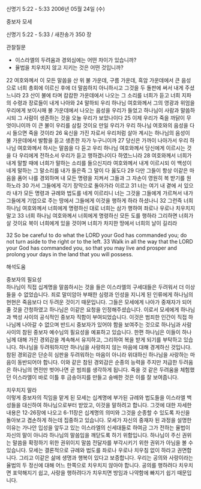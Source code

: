 신명기 5:22 - 5:33 
2006년 05월 24일 (수)

중보자 모세



신명기 5:22 - 5:33 / 새찬송가 350 장


관찰질문
- 이스라엘의 두려움과 경외심에는 어떤 차이가 있습니까?
- 율법을 치우치지 않고 지키는 것은 어떤 것입니까?

22 여호와께서 이 모든 말씀을 산 위 불 가운데, 구름 가운데, 흑암 가운데에서 큰 음성으로 너희 총회에 이르신 후에 더 말씀하지 아니하시고 그것을 두 돌판에 써서 내게 주셨느니라 23 산이 불에 타며 캄캄한 가운데에서 나오는 그 소리를 너희가 듣고 너희 지파의 수령과 장로들이 내게 나아와 24 말하되 우리 하나님 여호와께서 그의 영광과 위엄을 우리에게 보이시매 불 가운데에서 나오는 음성을 우리가 들었고 하나님이 사람과 말씀하시되 그 사람이 생존하는 것을 오늘 우리가 보았나이다 25 이제 우리가 죽을 까닭이 무엇이니이까 이 큰 불이 우리를 삼킬 것이요 만일 우리가 우리 하나님 여호와의 음성을 다시 들으면 죽을 것이라 26 육신을 가진 자로서 우리처럼 살아 계시는 하나님의 음성이 불 가운데에서 발함을 듣고 생존한 자가 누구니이까 27 당신은 가까이 나아가서 우리 하나님 여호와께서 하시는 말씀을 다 듣고 우리 하나님 여호와께서 당신에게 이르시는 것을 다 우리에게 전하소서 우리가 듣고 행하겠나이다 하였느니라 28 여호와께서 너희가 내게 말할 때에 너희가 말하는 소리를 들으신지라 여호와께서 내게 이르시되 이 백성이 네게 말하는 그 말소리를 내가 들은즉 그 말이 다 옳도다 29 다만 그들이 항상 이같은 마음을 품어 나를 경외하며 내 모든 명령을 지켜서 그들과 그 자손이 영원히 복 받기를 원하노라 30 가서 그들에게 각기 장막으로 돌아가라 이르고 31 너는 여기 내 곁에 서 있으라 내가 모든 명령과 규례와 법도를 네게 이르리니 너는 그것을 그들에게 가르쳐서 내가 그들에게 기업으로 주는 땅에서 그들에게 이것을 행하게 하라 하셨나니 32 그런즉 너희 하나님 여호와께서 너희에게 명령하신 대로 너희는 삼가 행하여 좌로나 우로나 치우치지 말고 33 너희 하나님 여호와께서 너희에게 명령하신 모든 도를 행하라 그리하면 너희가 살 것이요 복이 너희에게 있을 것이며 너희가 차지한 땅에서 너희의 날이 길리라 

32  So be careful to do what the LORD your God has commanded you; do not turn aside to the right or to the left. 33  Walk in all the way that the LORD your God has commanded you, so that you may live and prosper and prolong your days in the land that you will possess.

해석도움





중보자의 필요성  
하나님이 직접 십계명을 말씀하시는 것을 들은 이스라엘의 구세대들은 두려워서 더 이상 들을 수 없었습니다. 죄로 말미암아 부패한 심령과 인성을 지니게 된 인류에게 하나님의 현현은 죽음보다 더 두려운 것이기 때문입니다. 그들은 모세에게 나아가 중재자가 되어줄 것을 간청하였고 하나님은 이같은 요청을 인정해주셨습니다. 이로서 모세에게 하나님과 백성 사이의 공식적인 중보자 직함이 부여되었습니다. 이것은 범죄한 인간이 직접 하나님께 나아갈 수 없으며 반드시 중보자가 있어야 함을 보여주는 것으로 하나님과 사람 사이의 참된 중보자 예수님의 필요성을 예표하고 있습니다. 한편 하나님은 이들이 하나님께 대해 가진 경외감을 계속해서 유지하고, 그리하여 복을 받게 되기를 부탁하고 있습니다. 하나님을 두려워하지만 하나님을 사랑하지 않는 마음에 대해 경계하신 것입니다. 참된 경외감은 단순히 심판을 두려워하는 마음이 아니라 위대하신 하나님을 사랑하는 마음이 동반되어야 합니다. 이와 같은 참된 경외감은 순종의 능력을 주지만 저급한 두려움은 하나님의 면전만 벗어나면 곧 범죄를 생각하게 됩니다. 죽을 것 같은 두려움을 체험했던 이스라엘이 바로 이틀 후 금송아지를 만들고 숭배한 것은 이를 잘 보여줍니다. 

치우치지 말라  
이렇게 중보자의 직임을 맡게 된 모세는 십계명에 부가된 규례와 법도들을 이스라엘 백성들을 대신하여 하나님으로부터 받았고, 이것을 말하려고 합니다. 그것에 대한 자세한 내용은 12-26장에 나오고 6-11장은 십계명의 의미와 그것을 순종할 수 있도록 자신을 돌아보고 겸손하게 하는데 집중하고 있습니다. 모세가 자신의 중재자 된 과정을 설명한 이유는 가나안 입성을 앞두고 있는 이스라엘의 신세대들로 하여금 그가 전하는 율법이 자신의 말이 아니라 하나님의 말씀임을 깨닫도록 하기 위함입니다. 하나님이 주신 권위는 말씀을 확정하기 위한 권위이지 말씀 전달자를 부각시키기 위한 권위가 아님을 볼 수 있습니다. 모세는 결론적으로 규례와 법도를 좌로나 우로나 치우침 없이 하라고 권면합니다. 그리고 이같은 삶에 생명과 행복이 있다고 보증합니다. 우리는 공의와 사랑이라는 율법의 두 정신에 대해 어느 한쪽으로 치우치지 않아야 합니다. 공의를 행하려다 치우치면 포악해지기 쉽고, 사랑을 행하려다가 치우치면 방임과 나약함에 빠지기 쉽기 때문입니다.